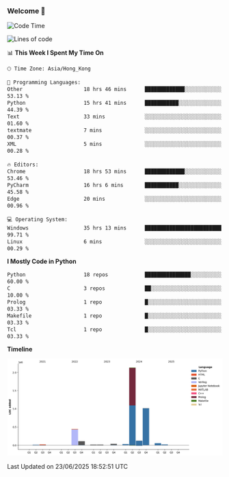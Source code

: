 ### Welcome 👋

<!--START_SECTION:waka-->
![Code Time](http://img.shields.io/badge/Code%20Time-2%2C226%20hrs%2022%20mins-blue)

![Lines of code](https://img.shields.io/badge/From%20Hello%20World%20I%27ve%20Written-4.0%20million%20lines%20of%20code-blue)

📊 **This Week I Spent My Time On** 

```text
🕑︎ Time Zone: Asia/Hong_Kong

💬 Programming Languages: 
Other                    18 hrs 46 mins      █████████████░░░░░░░░░░░░   53.13 % 
Python                   15 hrs 41 mins      ███████████░░░░░░░░░░░░░░   44.39 % 
Text                     33 mins             ░░░░░░░░░░░░░░░░░░░░░░░░░   01.60 % 
textmate                 7 mins              ░░░░░░░░░░░░░░░░░░░░░░░░░   00.37 % 
XML                      5 mins              ░░░░░░░░░░░░░░░░░░░░░░░░░   00.28 % 

🔥 Editors: 
Chrome                   18 hrs 53 mins      █████████████░░░░░░░░░░░░   53.46 % 
PyCharm                  16 hrs 6 mins       ███████████░░░░░░░░░░░░░░   45.58 % 
Edge                     20 mins             ░░░░░░░░░░░░░░░░░░░░░░░░░   00.96 % 

💻 Operating System: 
Windows                  35 hrs 13 mins      █████████████████████████   99.71 % 
Linux                    6 mins              ░░░░░░░░░░░░░░░░░░░░░░░░░   00.29 % 
```

**I Mostly Code in Python** 

```text
Python                   18 repos            ███████████████░░░░░░░░░░   60.00 % 
C                        3 repos             ██░░░░░░░░░░░░░░░░░░░░░░░   10.00 % 
Prolog                   1 repo              █░░░░░░░░░░░░░░░░░░░░░░░░   03.33 % 
Makefile                 1 repo              █░░░░░░░░░░░░░░░░░░░░░░░░   03.33 % 
Tcl                      1 repo              █░░░░░░░░░░░░░░░░░░░░░░░░   03.33 % 
```



**Timeline**

![Lines of Code chart](https://raw.githubusercontent.com/xhj2501/xhj2501/main/assets/bar_graph.png)


 Last Updated on 23/06/2025 18:52:51 UTC
<!--END_SECTION:waka-->

